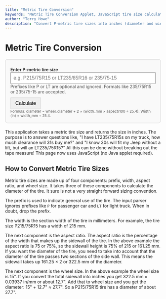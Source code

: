 ```yaml
---
title: "Metric Tire Conversion"
keywords: "Metric Tire Conversion Applet, JavaScript tire size calculator"
author: "Terry Howe"
description: "Convert P-metric tire sizes into inches (diameter and width)."
---
```


<style>
  .tire-calculator { max-width: 560px; padding: 16px; border: 1px solid #ccc; border-radius: 8px; background: #f9f9f9; margin: 20px 0; }
  .tire-calculator label { display:block; font-weight:600; margin-top:8px; }
  .tire-calculator input[type=text]{ width:100%; padding:8px; font-size:16px; box-sizing:border-box; }
  .tire-calculator .row { display:flex; gap:16px; flex-wrap:wrap; }
  .tire-calculator .row > div { flex:1 1 220px; }
  .tire-calculator .muted{ color:#555; }
  .tire-calculator .error{ color:#b00020; font-weight:600; }
  .tire-calculator .results { margin-top: 10px; padding: 10px; background: #fff; border: 1px solid #ddd; border-radius:6px; }
  .tire-calculator button { padding:8px 14px; font-size:16px; border: 2px solid #ddd; }
  .tire-calculator small code { background:#fff; padding:2px 4px; border:1px solid #eee; border-radius:4px; }
</style>

# Metric Tire Conversion

<div class="tire-calculator">
  <label for="tireInput">Enter P-metric tire size</label>
  <input id="tireInput" type="text" placeholder="e.g. P215/75R15 or LT235/85R16 or 235/75-15" aria-describedby="help">
  <div id="help" class="muted">Prefixes like P or LT are optional and ignored. Formats like 235/75R15 or 235/75-15 are accepted.</div>
  <div style="margin-top:10px">
    <button id="calcBtn" type="button">Calculate</button>
  </div>
  <div id="msg" class="error" role="alert" style="display:none"></div>
  <div id="results" class="results" style="display:none">
    <div class="row">
      <div>
        <div class="muted">Section width</div>
        <div><strong><span id="widthIn"></span> in</strong> (<span id="widthMm"></span> mm)</div>
      </div>
      <div>
        <div class="muted">Overall diameter</div>
        <div><strong><span id="diameterIn"></span> in</strong></div>
      </div>
    </div>
    <div class="row" style="margin-top:8px">
      <div>
        <div class="muted">Sidewall height (one side)</div>
        <div><strong><span id="sidewallIn"></span> in</strong></div>
      </div>
      <div>
        <div class="muted">Wheel diameter</div>
        <div><strong><span id="wheelIn"></span> in</strong></div>
      </div>
    </div>
  </div>
  <small class="muted">Formula: diameter = wheel_diameter + 2 × (width_mm × aspect/100 ÷ 25.4). Width (in) = width_mm ÷ 25.4.</small>
</div>

This application takes a metric tire size and returns the size in inches. The purpose is to answer questions like, "I have LT235/75R15s on my truck, how much clearance will 31s buy me?" and "I know 30s will fit my Jeep without a lift, but will an LT235/75R15?" All this can be done without breaking out the tape measure! This page now uses JavaScript (no Java applet required).

## How to Convert Metric Tire Sizes

Metric tire sizes are made up of four components: prefix, width, aspect ratio, and wheel size. It takes three of these components to calculate the diameter of the tire. It sure is not a very straight forward sizing convention.

The prefix is used to indicate general use of the tire. The input parser ignores prefixes like `P` for passenger car and `LT` for light truck. When in doubt, drop the prefix.

The width is the section width of the tire in millimeters. For example, the tire size P215/75R15 has a width of 215 mm.

The next component is the aspect ratio. The aspect ratio is the percentage of the width that makes up the sidewall of the tire. In the above example the aspect ratio is 75 or 75%, so the sidewall height is 75% of 215 or 161.25 mm. If you want the diameter of the tire, you need to take into account that the diameter of the tire passes two sections of the side wall. This means the sidewall takes up 161.25 × 2 or 322.5 mm of the diameter.

The next component is the wheel size. In the above example the wheel size is 15". If you convert the total sidewall into inches you get 322.5 mm × 0.03937 in/mm or about 12.7". Add that to wheel size and you get the diameter: 15" + 12.7" ≈ 27.7". So a P215/75R15 tire has a diameter of about 27.7".

<script>
(function(){
  const mmPerInch = 25.4;
  const $ = (id) => document.getElementById(id);

  function parsePMetric(input){
    // Normalize input
    const s = (input || '').trim().toUpperCase();
    // Remove common prefixes and whitespace
    const cleaned = s.replace(/^\s*(P|LT)\s*/,'').replace(/\s+/g,'');
    // Accept forms like 235/75R15, 235/75-15, 235-75R15
    const m = cleaned.match(/^(\d{3})[\/-](\d{2})[R-]?(\d{2})$/);
    if(!m){
      return null;
    }
    const widthMm = parseInt(m[1],10);
    const aspect = parseInt(m[2],10);
    const wheelIn = parseInt(m[3],10);
    // Basic sanity checks
    if(widthMm < 100 || widthMm > 455) return null;
    if(aspect < 20 || aspect > 95) return null;
    if(wheelIn < 10 || wheelIn > 26) return null;
    return { widthMm, aspect, wheelIn };
  }

  function round2(x){ return Math.round(x * 100) / 100; }

  function calculate(){
    const input = $('tireInput').value;
    const msg = $('msg');
    const res = $('results');
    msg.style.display = 'none';
    res.style.display = 'none';

    const parsed = parsePMetric(input);
    if(!parsed){
      msg.textContent = 'Please enter a P-metric size like 235/75R15, P215/70R16, or LT265/75-16.';
      msg.style.display = 'block';
      return;
    }
    const { widthMm, aspect, wheelIn } = parsed;
    const widthIn = widthMm / mmPerInch;
    const sidewallMm = widthMm * (aspect / 100);
    const sidewallIn = sidewallMm / mmPerInch;
    const diameterIn = wheelIn + 2 * sidewallIn;

    $('widthMm').textContent = widthMm.toString();
    $('widthIn').textContent = round2(widthIn).toFixed(2);
    $('sidewallIn').textContent = round2(sidewallIn).toFixed(2);
    $('wheelIn').textContent = wheelIn.toString();
    $('diameterIn').textContent = round2(diameterIn).toFixed(2);
    res.style.display = 'block';
  }

  $('calcBtn').addEventListener('click', calculate);
  $('tireInput').addEventListener('keyup', function(e){
    if(e.key === 'Enter') calculate();
  });

  // Example default to demonstrate
  $('tireInput').value = 'P215/75R15';
})();
</script>